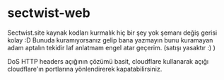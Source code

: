 # sectwist-web

Sectwist.site kaynak kodları kurmalık hiç bir şey yok şemanı değiş gerisi kolay :D
Bunuda kuramıyorsanız gelip bana yazmayın bunu kuramayan adam aptalın tekidir laf anlatmam engel atar geçerim. (satışı yasaktır :) )

DoS HTTP headers açığının çözümü basit, cloudflare kullanarak açığı cloudflare'ın portlarına yönlendirerek kapatabilirsiniz.
